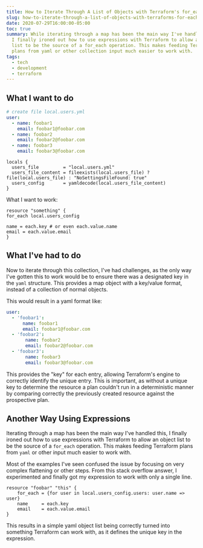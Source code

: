 ```yaml
---
title: How to Iterate Through A List of Objects with Terraform's for_each function
slug: how-to-iterate-through-a-list-of-objects-with-terraforms-for-each-function
date: 2020-07-29T16:00:00-05:00
toc: true
summary: While iterating through a map has been the main way I've handled this,
  I finally ironed out how to use expressions with Terraform to allow an object
  list to be the source of a for_each operation. This makes feeding Terraform
  plans from yaml or other collection input much easier to work with.
tags:
  - tech
  - development
  - terraform
---
```

## What I want to do

```yml
# create file local.users.yml
user:
  - name: foobar1
    email: foobar1@foobar.com
  - name: foobar2
    email: foobar2@foobar.com
  - name: foobar3
    email: foobar3@foobar.com
```

```hcl
locals {
  users_file         = "local.users.yml"
  users_file_content = fileexists(local.users_file) ? file(local.users_file) : "NoSettingsFileFound: true"
  users_config       = yamldecode(local.users_file_content)
}
```

What I want to work:

```hcl
resource "something" {
for_each local.users_config

name = each.key # or even each.value.name
email = each.value.email
}
```

## What I've had to do

Now to iterate through this collection, I've had challenges, as the only way I've gotten this to work would be to ensure there was a designated key in the `yaml` structure.
This provides a map object with a key/value format, instead of a collection of normal objects.

This would result in a yaml format like:

```yml
user:
  - 'foobar1':
      name: foobar1
      email: foobar1@foobar.com
  - 'foobar2':
       name: foobar2
       email: foobar2@foobar.com
  - 'foobar3':
       name: foobar3
       email: foobar3@foobar.com
```

This provides the "key" for each entry, allowing Terraform's engine to correctly identify the unique entry.
This is important, as without a unique key to determine the resource a plan couldn't run in a deterministic manner by comparing correctly the previously created resource against the prospective plan.

## Another Way Using Expressions

Iterating through a map has been the main way I've handled this, I finally ironed out how to use expressions with Terraform to allow an object list to be the source of a `for_each` operation.
This makes feeding Terraform plans from `yaml` or other input much easier to work with.

Most of the examples I've seen confused the issue by focusing on very complex flattening or other steps.
From this stack overflow answer, I experimented and finally got my expression to work with only a single line.

```hcl
resource "foobar" "this" {
    for_each = {for user in local.users_config.users: user.name => user}
    name     = each.key
    email    = each.value.email
}
```

This results in a simple yaml object list being correctly turned into something Terraform can work with, as it defines the unique key in the expression.
